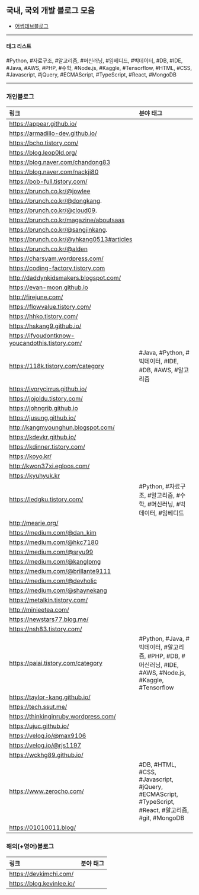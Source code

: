 ## 국내, 국외 개발 블로그 모음

* [어썸데브블로그](https://github.com/sarojaba/awesome-devblog)

----------

#### 태그 리스트

#Python, #자료구조, #알고리즘, #머신러닝, #임베디드, #빅데이터, #DB, #IDE, #Java, #AWS, #PHP, #수학, #Node.js, #Kaggle, #Tensorflow, #HTML, #CSS, #Javascript, #jQuery, #ECMAScript, #TypeScript, #React, #MongoDB

------------

### 개인블로그

| 링크                                            | 분야 태그                                                    |
| :---------------------------------------------- | :----------------------------------------------------------- |
| https://appear.github.io/                       |                                                              |
| https://armadillo-dev.github.io/                |                                                              |
| https://bcho.tistory.com/                       |                                                              |
| https://blog.leop0ld.org/                       |                                                              |
| https://blog.naver.com/chandong83               |                                                              |
| https://blog.naver.com/nackji80                 |                                                              |
| https://bob-full.tistory.com/                   |                                                              |
| https://brunch.co.kr/@jowlee                    |                                                              |
| https://brunch.co.kr/@dongkang.                 |                                                              |
| https://brunch.co.kr/@cloud09.                  |                                                              |
| https://brunch.co.kr/magazine/aboutsaas         |                                                              |
| https://brunch.co.kr/@sangjinkang.              |                                                              |
| https://brunch.co.kr/@yhkang0513#articles       |                                                              |
| https://brunch.co.kr/@alden                     |                                                              |
| https://charsyam.wordpress.com/                 |                                                              |
| https://coding-factory.tistory.com              |                                                              |
| http://daddynkidsmakers.blogspot.com/           |                                                              |
| https://evan-moon.github.io                     |                                                              |
| http://firejune.com/                            |                                                              |
| https://flowvalue.tistory.com/                  |                                                              |
| https://hhko.tistory.com/                       |                                                              |
| https://hskang9.github.io/                      |                                                              |
| https://ifyoudontknow-youcandothis.tistory.com/ |                                                              |
| https://118k.tistory.com/category               | #Java, #Python, #빅데이터, #IDE, #DB, #AWS, #알고리즘        |
| https://ivorycirrus.github.io/                  |                                                              |
| https://jojoldu.tistory.com/                    |                                                              |
| https://johngrib.github.io                      |                                                              |
| https://jusung.github.io/                       |                                                              |
| http://kangmyounghun.blogspot.com/              |                                                              |
| https://kdevkr.github.io/                       |                                                              |
| https://kdinner.tistory.com/                    |                                                              |
| https://koyo.kr/                                |                                                              |
| http://kwon37xi.egloos.com/                     |                                                              |
| https://kyuhyuk.kr                              |                                                              |
| https://ledgku.tistory.com/                     | #Python, #자료구조, #알고리즘, #수학, #머신러닝, #빅데이터, #임베디드 |
| http://mearie.org/                              |                                                              |
| https://medium.com/@dan_kim                     |                                                              |
| https://medium.com/@hkc7180                     |                                                              |
| https://medium.com/@sryu99                      |                                                              |
| https://medium.com/@kanglpmg                    |                                                              |
| https://medium.com/@brillante9111               |                                                              |
| https://medium.com/@devholic                    |                                                              |
| https://medium.com/@shaynekang                  |                                                              |
| https://metalkin.tistory.com/                   |                                                              |
| http://minieetea.com/                           |                                                              |
| https://newstars77.blog.me/                     |                                                              |
| https://nsh83.tistory.com/                      |                                                              |
| https://paiai.tistory.com/category              | #Python, #Java, #빅데이터, #알고리즘, #PHP,  #DB, #머신러닝, #IDE, #AWS,  #Node.js, #Kaggle, #Tensorflow |
| https://taylor-kang.github.io/                  |                                                              |
| https://tech.ssut.me/                           |                                                              |
| https://thinkinginruby.wordpress.com/           |                                                              |
| https://ujuc.github.io/                         |                                                              |
| https://velog.io/@max9106                       |                                                              |
| https://velog.io/@rjs1197                       |                                                              |
| https://wckhg89.github.io/                      |                                                              |
| https://www.zerocho.com/                        | #DB, #HTML, #CSS, #Javascript, #jQuery, #ECMAScript, #TypeScript, #React, #알고리즘, #git, #MongoDB |
| https://01010011.blog/                          |                                                              |

### 해외(+영어)블로그

| 링크                      | 분야 태그 |
| :------------------------ | :-------- |
| https://devkimchi.com/    |           |
| https://blog.kevinlee.io/ |           |
